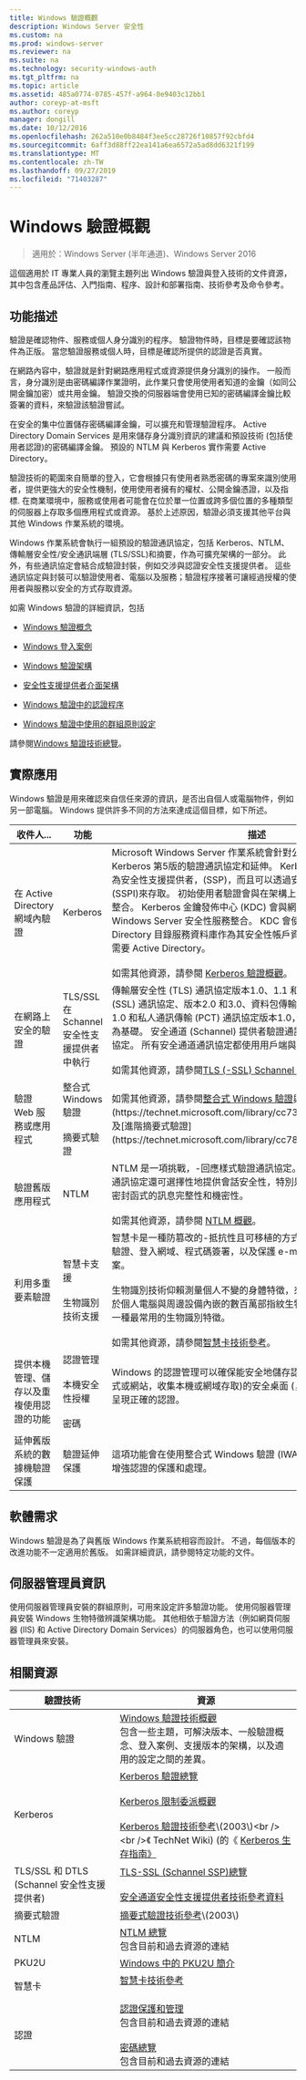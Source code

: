 ```yaml
---
title: Windows 驗證概觀
description: Windows Server 安全性
ms.custom: na
ms.prod: windows-server
ms.reviewer: na
ms.suite: na
ms.technology: security-windows-auth
ms.tgt_pltfrm: na
ms.topic: article
ms.assetid: 485a0774-0785-457f-a964-0e9403c12bb1
author: coreyp-at-msft
ms.author: coreyp
manager: dongill
ms.date: 10/12/2016
ms.openlocfilehash: 262a510e0b8484f3ee5cc28726f10857f92cbfd4
ms.sourcegitcommit: 6aff3d88ff22ea141a6ea6572a5ad8dd6321f199
ms.translationtype: MT
ms.contentlocale: zh-TW
ms.lasthandoff: 09/27/2019
ms.locfileid: "71403287"
---
```

# <a name="windows-authentication-overview"></a>Windows 驗證概觀

>適用於：Windows Server (半年通道)、Windows Server 2016

這個適用於 IT 專業人員的瀏覽主題列出 Windows 驗證與登入技術的文件資源，其中包含產品評估、入門指南、程序、設計和部署指南、技術參考及命令參考。

## <a name="feature-description"></a>功能描述
驗證是確認物件、服務或個人身分識別的程序。 驗證物件時，目標是要確認該物件為正版。 當您驗證服務或個人時，目標是確認所提供的認證是否真實。

在網路內容中，驗證就是針對網路應用程式或資源提供身分識別的操作。 一般而言，身分識別是由密碼編譯作業證明，此作業只會使用使用者知道的金鑰（如同公開金鑰加密）或共用金鑰。 驗證交換的伺服器端會使用已知的密碼編譯金鑰比較簽署的資料，來驗證該驗證嘗試。

在安全的集中位置儲存密碼編譯金鑰，可以擴充和管理驗證程序。 Active Directory Domain Services 是用來儲存身分識別資訊的建議和預設技術 \(包括使用者認證\)的密碼編譯金鑰。 預設的 NTLM 與 Kerberos 實作需要 Active Directory。

驗證技術的範圍來自簡單的登入，它會根據只有使用者熟悉密碼的專案來識別使用者，提供更強大的安全性機制，使用使用者擁有的權杖、公開金鑰憑證，以及指標. 在商業環境中，服務或使用者可能會在位於單一位置或跨多個位置的多種類型的伺服器上存取多個應用程式或資源。 基於上述原因，驗證必須支援其他平台與其他 Windows 作業系統的環境。

Windows 作業系統會執行一組預設的驗證通訊協定，包括 Kerberos、NTLM、傳輸層安全性\/安全通訊端層 \(TLS\/SSL\)和摘要，作為可擴充架構的一部分。 此外，有些通訊協定會結合成驗證封裝，例如交涉與認證安全性支援提供者。 這些通訊協定與封裝可以驗證使用者、電腦以及服務；驗證程序接著可讓經過授權的使用者與服務以安全的方式存取資源。

如需 Windows 驗證的詳細資訊，包括

-   [Windows 驗證概念](windows-authentication-concepts.md)

-   [Windows 登入案例](windows-logon-scenarios.md)

-   [Windows 驗證架構](windows-authentication-architecture.md)

-   [安全性支援提供者介面架構](security-support-provider-interface-architecture.md)

-   [Windows 驗證中的認證程序](credentials-processes-in-windows-authentication.md)

-   [Windows 驗證中使用的群組原則設定](group-policy-settings-used-in-windows-authentication.md)

請參閱[Windows 驗證技術總覽](windows-authentication-technical-overview.md)。

## <a name="practical-applications"></a>實際應用
Windows 驗證是用來確認來自信任來源的資訊，是否出自個人或電腦物件，例如另一部電腦。 Windows 提供許多不同的方法來達成這個目標，如下所述。

|收件人...|功能|描述|
|----|------|--------|
|在 Active Directory 網域內驗證|Kerberos|Microsoft Windows&nbsp;Server 作業系統會針對公開金鑰驗證執行 Kerberos 第5版的驗證通訊協定和延伸。 Kerberos 驗證用戶端會實作為安全性支援提供者，\(SSP\)，而且可以透過安全性支援提供者介面 \(SSPI\)來存取。 初始使用者驗證會與在架構上的 Winlogon 單一登入\-整合。 Kerberos 金鑰發佈中心 \(KDC\) 會與網域控制站上執行的其他 Windows Server 安全性服務整合。 KDC 會使用網域的 Active Directory 目錄服務資料庫作為其安全性帳戶資料庫。 預設的 Kerberos 需要 Active Directory。<br /><br />如需其他資源，請參閱 [Kerberos 驗證概觀](../kerberos/kerberos-authentication-overview.md)。|
|在網路上安全的驗證|TLS\/SSL 在 Schannel 安全性支援提供者中執行|傳輸層安全性 \(TLS\) 通訊協定版本1.0、1.1 和1.2、安全通訊端層 \(SSL\) 通訊協定、版本2.0 和3.0、資料包傳輸層安全性通訊協定版本1.0 和私人通訊傳輸 \(PCT\) 通訊協定版本1.0，都是以公開金鑰密碼編譯為基礎。 安全通道 \(Schannel\) 提供者驗證通訊協定套件提供這些通訊協定。 所有安全通道通訊協定都使用用戶端與伺服器模型。<br /><br />如需其他資源，請參閱[TLS &#40;-SSL&#41; Schannel 的 SSP 總覽](../tls/tls-ssl-schannel-ssp-overview.md)。|
|驗證 Web 服務或應用程式|整合式 Windows 驗證<br /><br />摘要式驗證|如需其他資源，請參閱[整合式 Windows 驗證](https://technet.microsoft.com/library/cc758557(v=WS.10).aspx)與[摘要式驗證](https://technet.microsoft.com/library/cc738318(v=ws.10).aspx)以及[進階摘要式驗證](https://technet.microsoft.com/library/cc783131(v=ws.10).aspx)。|
|驗證舊版應用程式|NTLM|NTLM 是一項挑戰，\-回應樣式驗證通訊協定。除了驗證之外，NTLM 通訊協定還可選擇性地提供會話安全性，特別是透過在 NTLM 中簽署和密封函式的訊息完整性和機密性。<br /><br />如需其他資源，請參閱 [NTLM 概觀](../kerberos/ntlm-overview.md)。|
|利用多重要素驗證|智慧卡支援<br /><br />生物識別技術支援|智慧卡是一種防篡改的\-抵抗性且可移植的方式，可為工作（例如用戶端驗證、登入網域、程式碼簽署，以及保護 e\-mail）提供安全性解決方案。<br /><br />生物識別技術仰賴測量個人不變的身體特徵，來唯一識別該位人員。 對於個人電腦與周邊設備內嵌的數百萬部指紋生物識別裝置，指紋是其中一種最常用的生物識別特徵。<br /><br />如需其他資源，請參閱[智慧卡技術參考](https://technet.microsoft.com/itpro/windows/keep-secure/smart-card-windows-smart-card-technical-reference)。 |
|提供本機管理、儲存以及重複使用認證的功能|認證管理<br /><br />本機安全性授權<br /><br />密碼|Windows 的認證管理可以確保能安全地儲存認證。 認證會透過應用程式或網站，收集本機或網域存取\)的安全桌面 \(，以便在每次存取資源時呈現正確的認證。<br /><br />
|延伸舊版系統的數據機驗證保護|驗證延伸保護|這項功能會在使用整合式 Windows 驗證 \(IWA\)，來驗證網路連線時，增強認證的保護和處理。|

## <a name="software-requirements"></a>軟體需求
Windows 驗證是為了與舊版 Windows 作業系統相容而設計。 不過，每個版本的改進功能不一定適用於舊版。 如需詳細資訊，請參閱特定功能的文件。

## <a name="server-manager-information"></a>伺服器管理員資訊
使用伺服器管理員安裝的群組原則，可用來設定許多驗證功能。 使用伺服器管理員安裝 Windows 生物特徵辨識架構功能。 其他相依于驗證方法（例如網頁伺服器 \(IIS\) 和 Active Directory Domain Services）的伺服器角色，也可以使用伺服器管理員來安裝。

## <a name="related-resources"></a>相關資源

|驗證技術|資源|
|----------------|-------|
|Windows 驗證|[Windows 驗證技術概觀](../windows-authentication/windows-authentication-technical-overview.md)<br />包含一些主題，可解決版本、一般驗證概念、登入案例、支援版本的架構，以及適用的設定之間的差異。|
|Kerberos|[Kerberos 驗證總覽](../kerberos/kerberos-authentication-overview.md)<br /><br />[Kerberos 限制委派概觀](../kerberos/kerberos-constrained-delegation-overview.md)<br /><br />[Kerberos 驗證技術參考](https://technet.microsoft.com/library/cc739058(v=ws.10).aspx)\(2003\)<br /><br />《 TechNet Wiki\) \(的《 [Kerberos 生存指南》](https://social.technet.microsoft.com/wiki/contents/articles/4209.kerberos-survival-guide.aspx)|
|TLS\/SSL 和 DTLS \(Schannel 安全性支援提供者\)|[TLS-SSL &#40;Schannel SSP&#41;總覽](../tls/tls-ssl-schannel-ssp-overview.md)<br /><br />[安全通道安全性支援提供者技術參考資料](../tls/schannel-security-support-provider-technical-reference.md)|
|摘要式驗證|[摘要式驗證技術參考](https://technet.microsoft.com/library/cc782794(v=ws.10).aspx)\(2003\)|
|NTLM|[NTLM 總覽](../kerberos/ntlm-overview.md)<br />包含目前和過去資源的連結|
|PKU2U|[Windows 中的 PKU2U 簡介](https://technet.microsoft.com/library/dd560634(v=ws.10).aspx)|
|智慧卡|[智慧卡技術參考](https://technet.microsoft.com/itpro/windows/keep-secure/smart-card-windows-smart-card-technical-reference)<br /><br />
|認證|[認證保護和管理](../credentials-protection-and-management/credentials-protection-and-management.md)<br />包含目前和過去資源的連結<br /><br />[密碼總覽](../kerberos/passwords-overview.md)<br />包含目前和過去資源的連結|


